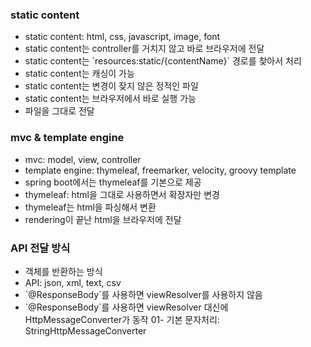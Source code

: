 ### static content

- static content: html, css, javascript, image, font
- static content는 controller를 거치지 않고 바로 브라우저에 전달
- static content는 \`resources:static/{contentName}\` 경로를 찾아서 처리
- static content는 캐싱이 가능
- static content는 변경이 잦지 않은 정적인 파일
- static content는 브라우저에서 바로 실행 가능
- 파일을 그대로 전달

### mvc & template engine

- mvc: model, view, controller
- template engine: thymeleaf, freemarker, velocity, groovy template
- spring boot에서는 thymeleaf를 기본으로 제공
- thymeleaf: html을 그대로 사용하면서 확장자만 변경
- thymeleaf는 html을 파싱해서 변환
- rendering이 끝난 html을 브라우저에 전달

### API 전달 방식

- 객체를 반환하는 방식
- API: json, xml, text, csv
- \`@ResponseBody\`를 사용하면 viewResolver를 사용하지 않음
- \`@ResponseBody\`를 사용하면 viewResolver 대신에 HttpMessageConverter가 동작
  01- 기본 문자처리: StringHttpMessageConverter
